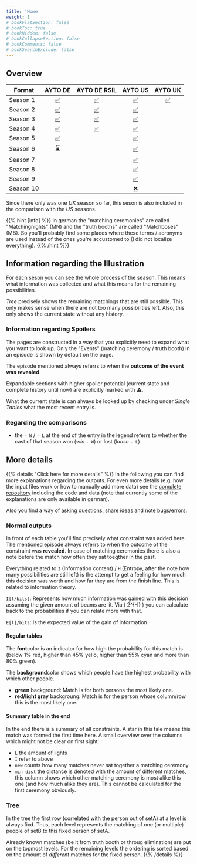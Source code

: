 ```yaml
---
title: 'Home'
weight: 1
# bookFlatSection: false
# bookToc: true
# bookHidden: false
# bookCollapseSection: false
# bookComments: false
# bookSearchExclude: false
---
```


## Overview

| Format     | AYTO DE                           | AYTO DE RSIL                           | AYTO US                           | AYTO UK                           |
| ----       | :--:                              | :--:                                   | :---:                             | :---:                             |
| Season  1 | [:white_check_mark:](ayto/de/01/) | [:white_check_mark:](ayto/de-rsil/01/) | [:white_check_mark:](ayto/us/01/) | [:white_check_mark:](ayto/uk/01/) |
| Season  2 | [:white_check_mark:](ayto/de/02/) | [:white_check_mark:](ayto/de-rsil/02/) | [:white_check_mark:](ayto/us/02/) |                                   |
| Season  3 | [:white_check_mark:](ayto/de/03/) | [:white_check_mark:](ayto/de-rsil/03/) | [:white_check_mark:](ayto/us/03/) |                                   |
| Season  4 | [:white_check_mark:](ayto/de/04/) | [:white_check_mark:](ayto/de-rsil/04/) | [:white_check_mark:](ayto/us/04/) |                                   |
| Season  5 | [:white_check_mark:](ayto/de/05/) |                                        | [:white_check_mark:](ayto/us/05/) |                                   |
| Season  6 | [:hourglass:       ](ayto/de/06/) |                                        | [:white_check_mark:](ayto/us/06/) |                                   |
| Season  7 |                                   |                                        | [:white_check_mark:](ayto/us/07/) |                                   |
| Season  8 |                                   |                                        | [:white_check_mark:](ayto/us/08/) |                                   |
| Season  9 |                                   |                                        | [:white_check_mark:](ayto/us/09/) |                                   |
| Season 10 |                                   |                                        | [:x:               ]()            |                                   |
<!-- :x: -->

Since there only was one *UK* season so far, this seson is also included in the
comparison with the *US* seasons.

{{% hint [info] %}}
In german the "matching ceremonies" are called "Matchingnights" (MN) and the
"truth booths" are called "Matchboses" (MB).
So you'll probably find some places where these terms / acronyms are used
instead of the ones you're accustomed to (I did not localize everything).
{{% /hint %}}

## Information regarding the Illustration

For each seson you can see the whole process of the season. This means what
information was collected and what this means for the remaining possibilities.

*Tree* precisely shows the remaining matchings that are still possible. This
only makes sense when there are not too many possibilities left. Also, this only
shows the current state without any history.

### Information regarding Spoilers
The pages are constructed in a way that you explicitly need to expand what you
want to look up. Only the "Events" (matching ceremony / truth booth) in an
episode is shown by default on the page.

The episode mentioned always referrs to when the **outcome of the event was
revealed**.

Expandable sections with higher spoiler potential (current state and complete
history until now) are explicitly marked with :warning:.

What the current state is can always be looked up by checking under *Single
Tables* what the most recent entry is.

### Regarding the comparisons
- the `- W` / `- L` at the end of the entry in the legend referrs to whether the
  cast of that season won (*win* `- W`) or lost (*loose* `- L`)

## More details

{{% details "Click here for more details" %}}
In the following you can find more explanations regarding the outputs. For even
more details (e.g. how the input files work or how to manually add more data)
see the [complete repository](https://github.com/atticus-sullivan/sim-ayto)
including the code and data (note that currently some of the explanations are
only available in german).

Also you find a way of [asking questions](https://github.com/atticus-sullivan/sim-ayto/discussions/categories/q-a),
[share ideas](https://github.com/atticus-sullivan/sim-ayto/discussions/categories/ideas)
and
[note bugs/errors](https://github.com/atticus-sullivan/sim-ayto/issues).

### Normal outputs
In front of each table you'll find precisely what constraint was added here. The
mentioned episode always referrs to when the outcome of the constraint was
**revealed**. In case of matching ceremonies there is also a note before the
match how often they sat toegther in the past.

Everything related to `I` (Information content) / `H` (Entropy, after the note
how many possibilities are still left) is the attempt to get a feeling for how
much this decision was worth and how far they are from the finish line. This is
related to information theory.

`I[l/bits]`: Represents how much information was gained with this decision
assuming the given amount of beams are lit. Via
\( 2^{-I} \)
you can calculate back to the probabilities if you can relate more with that.

`E[l]/bits`: Is the expected value of the gain of information

#### Regular tables
The **font**color is an indicator for how high the probability for this match is
(below 1% red, higher than 45% yello, higher than 55% cyan and more than 80%
green).

The **background**color shows which people have the highest probability with which
other people.
- **green** background: Match is for both persons the most likely one.
- **red/light gray** backgroung: Match is for the person whose column/row this
is the most likely one.

#### Summary table in the end
In the end there is a summary of all constraints. A star in this tale means this
match was formed the first time here. A small overview over the columns which
might not be clear on first sight:
- `L` the amount of lights
- `I` refer to above
- `new` counts how many matches never sat together a matching ceremony
- `min dist` the distance is denoted with the amount of different matches, this
  column shows which other matching ceremony is most alike this one (and how
much alike they are). This cannot be calculated for the first ceremony
obviously.

### Tree
In the tree the first row (correlated with the person out of setA) at a level
is always fixd. Thus, each level represents the matching of one (or multiple)
people of setB to this fixed person of setA.

Already known matches (be it from truth booth or throug elimination) are put on
the topmost levels. For the remaining levels the ordering is sorted based on the
amount of *different* matches for the fixed person.
{{% /details %}}

